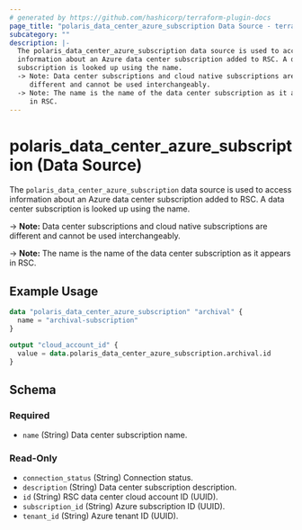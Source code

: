 ```yaml
---
# generated by https://github.com/hashicorp/terraform-plugin-docs
page_title: "polaris_data_center_azure_subscription Data Source - terraform-provider-polaris"
subcategory: ""
description: |-
  The polaris_data_center_azure_subscription data source is used to access
  information about an Azure data center subscription added to RSC. A data center
  subscription is looked up using the name.
  -> Note: Data center subscriptions and cloud native subscriptions are
     different and cannot be used interchangeably.
  -> Note: The name is the name of the data center subscription as it appears
     in RSC.
---
```


# polaris_data_center_azure_subscription (Data Source)

The `polaris_data_center_azure_subscription` data source is used to access
information about an Azure data center subscription added to RSC. A data center
subscription is looked up using the name.

-> **Note:** Data center subscriptions and cloud native subscriptions are
   different and cannot be used interchangeably.

-> **Note:** The name is the name of the data center subscription as it appears
   in RSC.

## Example Usage

```terraform
data "polaris_data_center_azure_subscription" "archival" {
  name = "archival-subscription"
}

output "cloud_account_id" {
  value = data.polaris_data_center_azure_subscription.archival.id
}
```

<!-- schema generated by tfplugindocs -->
## Schema

### Required

- `name` (String) Data center subscription name.

### Read-Only

- `connection_status` (String) Connection status.
- `description` (String) Data center subscription description.
- `id` (String) RSC data center cloud account ID (UUID).
- `subscription_id` (String) Azure subscription ID (UUID).
- `tenant_id` (String) Azure tenant ID (UUID).
